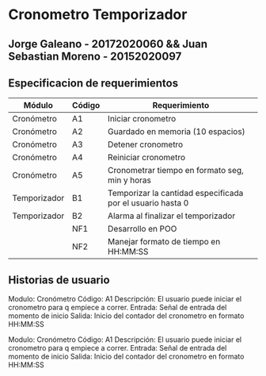 # Cronometro Temporizador

## Jorge Galeano - 20172020060 && Juan Sebastian Moreno - 20152020097

## Especificacion de requerimientos
| Módulo | Código | Requerimiento |
| ------------- | ------------- | ------------- |
| Cronómetro | A1 |	Iniciar cronometro |
| Cronómetro | A2 |	Guardado en memoria (10 espacios) |
| Cronómetro | A3 |	Detener cronometro |
| Cronómetro | A4 |	Reiniciar cronometro |
| Cronómetro | A5 | Cronometrar tiempo en formato seg, min y horas |
| Temporizador | B1 |	Temporizar la cantidad especificada por el usuario hasta 0 |
| Temporizador | B2 |	Alarma al finalizar el temporizador  |
| | NF1 |	Desarrollo en POO |
| | NF2 |	Manejar formato de tiempo en HH:MM:SS |

## Historias de usuario
Modulo: Cronómetro
Código: A1
Descripción: El usuario puede iniciar el cronometro para q empiece a correr.
Entrada: Señal de entrada del momento de inicio
Salida: Inicio del contador del cronometro en formato HH:MM:SS

Modulo: Cronómetro
Código: A1
Descripción: El usuario puede iniciar el cronometro para q empiece a correr.
Entrada: Señal de entrada del momento de inicio
Salida: Inicio del contador del cronometro en formato HH:MM:SS
